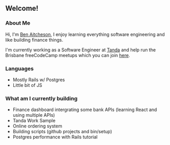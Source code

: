 ## Welcome!

### About Me
Hi, I'm [Ben Aitcheson](https://www.benaitcheson.me), I enjoy learning everything software engineering and like building finance things.

I'm currently working as a Software Engineer at [Tanda](www.tanda.co) and help run the Brisbane freeCodeCamp meetups which you can join [here](https://www.facebook.com/groups/980100678716424).

### Languages
- Mostly Rails w/ Postgres
- Little bit of JS

### What am I currently building
- Finance dashboard intergrating some bank APIs (learning React and using multiple APIs)
- Tanda Work Sample
- Online ordering system
- Building scripts (github projects and bin/setup)
- Postgres performance with Rails tutorial
